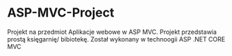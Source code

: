 # ASP-MVC-Project
Projekt na przedmiot Aplikacje webowe w ASP MVC.
Projekt przedstawia prostą księgarnię/ bibiotekę.
Został wykonany w technoogii ASP .NET CORE MVC
